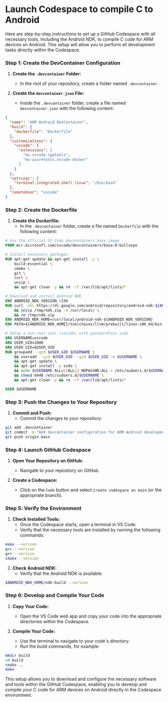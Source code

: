 # Launch Codespace to compile C to Android  

Here are step-by-step instructions to set up a GitHub Codespace with all necessary tools, including the Android NDK, to compile C code for ARM devices on Android. This setup will allow you to perform all development tasks directly within the Codespace.

### Step 1: Create the DevContainer Configuration

1. **Create the `.devcontainer` Folder:**
   - In the root of your repository, create a folder named `.devcontainer`.

2. **Create the `devcontainer.json` File:**
   - Inside the `.devcontainer` folder, create a file named `devcontainer.json` with the following content:

```json
{
  "name": "ARM Android DevContainer",
  "build": {
    "dockerfile": "Dockerfile"
  },
  "customizations": {
    "vscode": {
      "extensions": [
        "ms-vscode.cpptools",
        "ms-azuretools.vscode-docker"
      ]
    }
  },
  "settings": {
    "terminal.integrated.shell.linux": "/bin/bash"
  },
  "remoteUser": "vscode"
}
```

### Step 2: Create the Dockerfile

1. **Create the Dockerfile:**
   - In the `.devcontainer` folder, create a file named `Dockerfile` with the following content:

```dockerfile
# Use the official VS Code devcontainers base image
FROM mcr.microsoft.com/vscode/devcontainers/base:0-bullseye

# Install necessary packages
RUN apt-get update && apt-get install -y \
    build-essential \
    cmake \
    git \
    curl \
    unzip \
    && apt-get clean -y && rm -rf /var/lib/apt/lists/*

# Download and install Android NDK
ENV ANDROID_NDK_VERSION r23b
RUN curl -sSL https://dl.google.com/android/repository/android-ndk-${ANDROID_NDK_VERSION}-linux.zip -o /tmp/ndk.zip \
    && unzip /tmp/ndk.zip -d /usr/local/ \
    && rm /tmp/ndk.zip
ENV ANDROID_NDK_HOME=/usr/local/android-ndk-${ANDROID_NDK_VERSION}
ENV PATH=${ANDROID_NDK_HOME}/toolchains/llvm/prebuilt/linux-x86_64/bin:$PATH

# Setup a non-root user (vscode) with passwordless sudo
ARG USERNAME=vscode
ARG USER_UID=1000
ARG USER_GID=$USER_UID
RUN groupadd --gid $USER_GID $USERNAME \
    && useradd --uid $USER_UID --gid $USER_GID -m $USERNAME \
    && apt-get update \
    && apt-get install -y sudo \
    && echo $USERNAME ALL=\(ALL\) NOPASSWD:ALL > /etc/sudoers.d/$USERNAME \
    && chmod 0440 /etc/sudoers.d/$USERNAME \
    && apt-get clean -y && rm -rf /var/lib/apt/lists/*

USER $USERNAME
```

### Step 3: Push the Changes to Your Repository

1. **Commit and Push:**
   - Commit the changes to your repository:

```bash
git add .devcontainer
git commit -m "Add devcontainer configuration for ARM Android development"
git push origin main
```

### Step 4: Launch GitHub Codespace

1. **Open Your Repository on GitHub:**
   - Navigate to your repository on GitHub.

2. **Create a Codespace:**
   - Click on the `Code` button and select `Create codespace on main` (or the appropriate branch).

### Step 5: Verify the Environment

1. **Check Installed Tools:**
   - Once the Codespace starts, open a terminal in VS Code.
   - Verify that the necessary tools are installed by running the following commands:

```bash
make --version
gcc --version
g++ --version
cmake --version
```

2. **Check Android NDK:**
   - Verify that the Android NDK is available:

```bash
$ANDROID_NDK_HOME/ndk-build --version
```

### Step 6: Develop and Compile Your Code

1. **Copy Your Code:**
   - Open the VS Code web app and copy your code into the appropriate directories within the Codespace.

2. **Compile Your Code:**
   - Use the terminal to navigate to your code's directory.
   - Run the build commands, for example:

```bash
mkdir build
cd build
cmake ..
make
```

This setup allows you to download and configure the necessary software and tools within the GitHub Codespace, enabling you to develop and compile your C code for ARM devices on Android directly in the Codespace environment.
